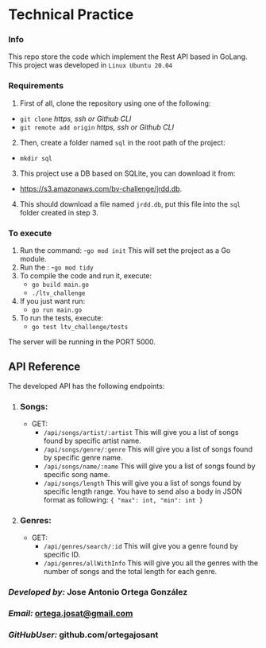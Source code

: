 # Technical Practice

### Info
This repo store the code which implement the Rest API based in GoLang.
This project was developed in `Linux Ubuntu 20.04`

### Requirements

1. First of all, clone the repository using one of the following:
- `git clone` *https, ssh or Github CLI*
- `git remote add origin` *https, ssh or Github CLI*

2. Then, create a folder named `sql` in the root path of the project:
- `mkdir sql`

3. This project use a DB based on SQLite, you can download it from:
- https://s3.amazonaws.com/bv-challenge/jrdd.db.

4. This should download a file named `jrdd.db`, put this file into the `sql` folder created in step 3.

### To execute

1. Run the command: 
	-`go mod init`
	This will set the project as a Go module.
2. Run the :
	-`go mod tidy`
3. To compile the code and run it, execute:
	- `go build main.go`
	- `./ltv_challenge`
4. If you just want run:
	- `go run main.go` 
5. To run the tests, execute:
	- `go test ltv_challenge/tests`

The server will be running in the PORT 5000.

## API Reference

The developed API has the following endpoints:
1. ### Songs:
	- GET:
		- `/api/songs/artist/:artist` 
		This will give you a list of songs found by specific artist name.
		- `/api/songs/genre/:genre`
		This will give you a list of songs found by specific genre name.
		- `/api/songs/name/:name`
		This will give you a list of songs found by specific song name.
		- `/api/songs/length`
		This will give you a list of songs found by specific length range. You have to send also a body in JSON format as following:
		`{
			"max": int,
			"min": int
		}`
2. ### Genres:
	- GET:
		-  `/api/genres/search/:id`
		This will give you a genre found by specific ID.
		-  `/api/genres/allWithInfo`
		This will give you all the genres with the number of songs and the total length for each genre.
		

### _Developed by:_ Jose Antonio Ortega González

### _Email:_ ortega.josat@gmail.com

### _GitHubUser:_ github.com/ortegajosant
